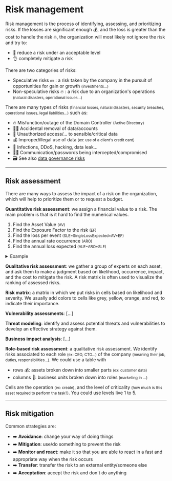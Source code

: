 # Risk management

<div class="row row-cols-md-2"><div>

Risk management is the process of identifying, assessing, and prioritizing risks. If the losses are significant enough 💰, and the loss is greater than the cost to handle the risk 🔥, the organization will most likely not ignore the risk and try to:

* 🛟 reduce a risk under an acceptable level
* 👌 completely mitigate a risk

There are two categories of risks:

* <span class="fw-semibold">Speculative risks</span> 💵 : a risk taken by the company in the pursuit of opportunities for gain or growth <small>(investments...)</small>
* <span class="fw-semibold">Non-speculative risks</span> 🔥 : a risk due to an organization's operations <small>(natural disasters, operational issues...)</small>
</div><div>

There are many types of risks <small>(financial losses, natural disasters, security breaches, operational issues, legal liabilities...)</small> such as:

* 🔥 Misfunction/outage of the Domain Controller <small>(Active Directory)</small>
* 🙅‍♀️ Accidental removal of data/accounts
* 🔐 Unauthorized access/... to sensible/critical data
* 💰 Improper/illegal use of data <small>(ex: use of a client's credit card)</small>
* 🔫 Infections, DDoS, hacking, data leak...
* 🧑‍💻 Communication/passwords being intercepted/compromised
* 🗃️ See also [data governance risks](/cybersecurity/blue-team/architecture/data.md#security-risks-and-business-needs)
</div></div>

<hr class="sep-both">

## Risk assessment

<div class="row row-cols-md-2"><div>

There are many ways to assess the impact of a risk on the organization, which will help to prioritize them or to request a budget.

**Quantitative risk assessment**: we assign a financial value to a risk. The main problem is that is it hard to find the numerical values.

1. Find the Asset Value <small>(AV)</small>
2. Find the Exposure Factor to the risk <small>(EF)</small>
3. Find the loss per event <small>(SLE=SingleLossExpected=AV*EF)</small>
4. Find the annual rate occurrence <small>(ARO)</small>
5. Find the annual loss expected <small>(ALE=ARO*SLE)</small>

<details class="details-s mb-3">
<summary>Example</summary>

The AV is 45 millions. Two out of three times we can mitigate the risk, it means that the risk occurs 1 out of 3 times, so `EF=1/3`. The loss per event is `SLE=45M*(1/3)=15M`. The risk occur two times per year, so `ARO=2` and `ALE=15M*2=30M`. It means that we won't pay insurance or means to mitigate the risk greater than 30 millions.
</details>

**Qualitative risk assessment**: we gather a group of experts on each asset, and ask them to make a judgment based on likelihood, occurrence, impact, and the cost to mitigate the risk. A risk matrix is often used to visualize the ranking of assessed risks.

</div><div>

**Risk matrix**: a matrix in which we put risks in cells based on likelihood and severity. We usually add colors to cells like grey, yellow, orange, and red, to indicate their importance.

**Vulnerability assessments**: [...]

**Threat modeling**: identify and assess potential threats and vulnerabilities to develop an effective strategy against them.

**Business impact analysis**: [...]

**Role-based risk assessment**: a qualitative risk assessment. We identify risks associated to each role <small>(ex: CEO, CTO...)</small> of the company <small>(meaning their job, duties, responsibilities...)</small>. We could use a table with 

* rows 💰: assets broken down into smaller parts <small>(ex: customer data)</small>
* columns 🧑: business units broken down into roles <small>(marketing in ...)</small>

Cells are the operation <small>(ex: create)</small>, and the level of criticality <small>(how much is this asset required to perform the task?)</small>. You could use levels live 1 to 5.
</div></div>

<hr class="sep-both">

## Risk mitigation

<div class="row row-cols-md-2 mt-3"><div>

Common strategies are:

* ➡️ **Avoidance**: change your way of doing things
* ➡️ **Mitigation**: use/do something to prevent the risk
* ➡️ **Monitor and react**: make it so that you are able to react in a fast and appropriate way when the risk occurs
* ➡️ **Transfer**: transfer the risk to an external entity/someone else
* ➡️ **Acceptation**: accept the risk and don't do anything
</div><div>

</div></div>